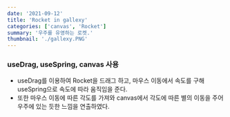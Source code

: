 ```yaml
---
date: '2021-09-12'
title: 'Rocket in gallexy'
categories: ['canvas', 'Rocket']
summary: '우주를 유영하는 로켓.'
thumbnail: './gallexy.PNG'
---
```


### useDrag, useSpring, canvas 사용

- useDrag를 이용하여 Rocket을 드래그 하고, 마우스 이동에서 속도를 구해 useSpring으로 속도에 따라 움직임을 준다.  
- 또한 마우스 이동에 따른 각도를 가져와 canvas에서 각도에 따른 별의 이동을 주어 우주에 있는 듯한 느낌을 연출하였다.
